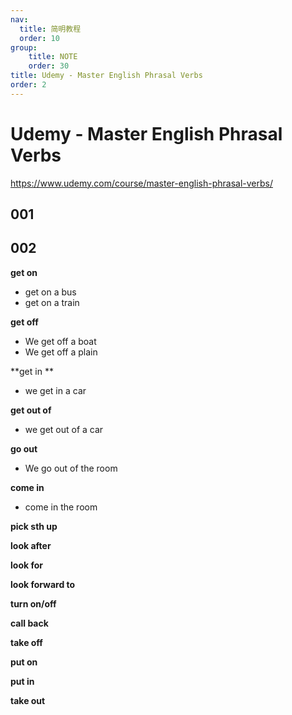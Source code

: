 ```yaml
---
nav:
  title: 简明教程
  order: 10
group:
	title: NOTE
	order: 30
title: Udemy - Master English Phrasal Verbs
order: 2
---
```


# Udemy - Master English Phrasal Verbs

https://www.udemy.com/course/master-english-phrasal-verbs/

## 001

## 002

**get on**

- get on a bus
- get on a train

**get off**

- We get off a boat
- We get off a plain

**get in **

- we get in a car

**get out of**

- we get out of a car

**go out**

- We go out of the room

**come in**

- come in the room

**pick sth up**

**look after**

**look for**

**look forward to**

**turn on/off**

**call back**

**take off**

**put on**

**put in**

**take out**
